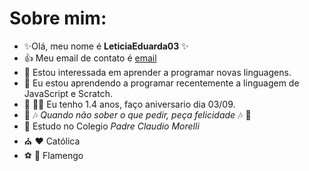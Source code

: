 # Sobre mim:
- 	:sparkles:Olá, meu nome é **LeticiaEduarda03**	:sparkles:
- :+1: Meu email de contato é [email](leticiarocha0309@gmail.com)
- 👀  Estou interessada em aprender  a programar novas linguagens.
- 🌱 Eu estou aprendendo a programar recentemente a linguagem de JavaScript e Scratch.
-	:clap: :sparkling_heart::birthday: Eu tenho 1.4 anos, faço aniversario dia 03/09.
-	:hibiscus: :notes:  _Quando não sober o que pedir, peça felicidade_  :notes: :hibiscus:
- :school: Estudo no Colegio _Padre Claudio Morelli_
- :church:  :hearts: Católica 
- :soccer: :revolving_hearts: Flamengo
